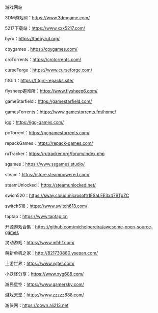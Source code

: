 游戏网站

3DM游戏网：https://www.3dmgame.com/	

5217下载站：https://www.xxx5217.com/	

byru：https://thebyrut.org/	

cpygames：https://cpygames.com/	

croTorrents：https://crotorrents.com/	

curseForge：https://www.curseforge.com/

fitGirl：https://fitgirl-repacks.site/	

flysheep避难所：https://www.flysheep6.com/

gameStarfield：https://gamestarfield.com/

gamesTorrents：https://www.gamestorrents.fm/home/

igg：https://igg-games.com/

pcTorrent：https://pcgamestorrents.com/	

repackGames：https://repack-games.com/	

ruTracker：https://rutracker.org/forum/index.php

sgames：https://www.ssgames.studio/

steam：https://store.steampowered.com/	

steamUnlocked：https://steamunlocked.net/

swich520：https://sway.cloud.microsoft/1ESaLEE3x47BTgZC

switch618：https://www.switch618.com/	

taptap：https://www.taptap.cn	
	
开源游戏合集：https://github.com/michelpereira/awesome-open-source-games

灵动游戏：https://www.mhhf.com/	

萌新单机之家：http://821730880.ysepan.com/	

上游世界：https://www.vgter.com/	

小妖怪分享：https://www.xyg688.com/

游民星空：https://www.gamersky.com/	

游戏天堂：https://www.zzzzz688.com/	

游侠网：https://down.ali213.net	
